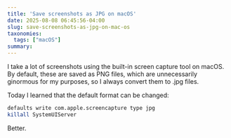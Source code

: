 ```yaml
---
title: 'Save screenshots as JPG on macOS'
date: 2025-08-08 06:45:56-04:00
slug: save-screenshots-as-jpg-on-mac-os
taxonomies:
  tags: ["macOS"]
summary: 
---
```


I take a lot of screenshots using the built-in screen capture tool on macOS. By default, these are saved as PNG files, which are unnecessarily ginormous for my purposes, so I always convert them to .jpg files.

Today I learned that the default format can be changed:

```sh
defaults write com.apple.screencapture type jpg
killall SystemUIServer
```

Better.
